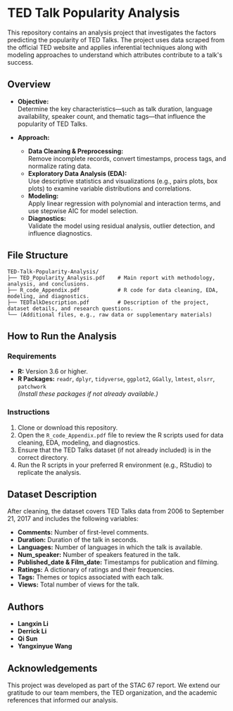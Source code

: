 # TED Talk Popularity Analysis

This repository contains an analysis project that investigates the factors predicting the popularity of TED Talks. The project uses data scraped from the official TED website and applies inferential techniques along with modeling approaches to understand which attributes contribute to a talk's success.

## Overview

- **Objective:**  
  Determine the key characteristics—such as talk duration, language availability, speaker count, and thematic tags—that influence the popularity of TED Talks.

- **Approach:**  
  - **Data Cleaning & Preprocessing:**  
    Remove incomplete records, convert timestamps, process tags, and normalize rating data.
  - **Exploratory Data Analysis (EDA):**  
    Use descriptive statistics and visualizations (e.g., pairs plots, box plots) to examine variable distributions and correlations.
  - **Modeling:**  
    Apply linear regression with polynomial and interaction terms, and use stepwise AIC for model selection.
  - **Diagnostics:**  
    Validate the model using residual analysis, outlier detection, and influence diagnostics.

## File Structure

```plaintext
TED-Talk-Popularity-Analysis/
├── TED_Popularity_Analysis.pdf    # Main report with methodology, analysis, and conclusions.
├── R_code_Appendix.pdf            # R code for data cleaning, EDA, modeling, and diagnostics.
├── TEDTalkDescription.pdf         # Description of the project, dataset details, and research questions.
└── (Additional files, e.g., raw data or supplementary materials)
```

## How to Run the Analysis

### Requirements
- **R:** Version 3.6 or higher.
- **R Packages:** `readr`, `dplyr`, `tidyverse`, `ggplot2`, `GGally`, `lmtest`, `olsrr`, `patchwork`  
  *(Install these packages if not already available.)*

### Instructions
1. Clone or download this repository.
2. Open the `R_code_Appendix.pdf` file to review the R scripts used for data cleaning, EDA, modeling, and diagnostics.
3. Ensure that the TED Talks dataset (if not already included) is in the correct directory.
4. Run the R scripts in your preferred R environment (e.g., RStudio) to replicate the analysis.

## Dataset Description

After cleaning, the dataset covers TED Talks data from 2006 to September 21, 2017 and includes the following variables:

- **Comments:** Number of first-level comments.
- **Duration:** Duration of the talk in seconds.
- **Languages:** Number of languages in which the talk is available.
- **Num_speaker:** Number of speakers featured in the talk.
- **Published_date & Film_date:** Timestamps for publication and filming.
- **Ratings:** A dictionary of ratings and their frequencies.
- **Tags:** Themes or topics associated with each talk.
- **Views:** Total number of views for the talk.

## Authors

- **Langxin Li**
- **Derrick Li**
- **Qi Sun**
- **Yangxinyue Wang**

## Acknowledgements

This project was developed as part of the STAC 67 report. We extend our gratitude to our team members, the TED organization, and the academic references that informed our analysis.
